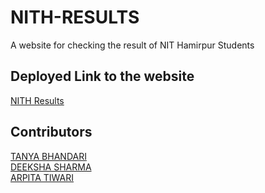 # NITH-RESULTS
A website for checking the result of NIT Hamirpur Students

## Deployed Link to the website
[NITH Results](https://nith-results.vercel.app/)

## Contributors

[TANYA BHANDARI](https://github.com/66rhythm) <br/>
[DEEKSHA SHARMA](https://github.com/Deeksha2501)<br/>
[ARPITA TIWARI](https://github.com/Arpita309)


